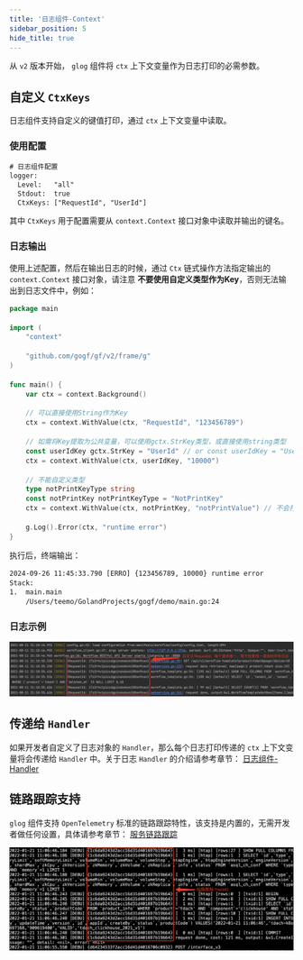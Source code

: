 ```yaml
---
title: '日志组件-Context'
sidebar_position: 5
hide_title: true
---
```


从 `v2` 版本开始， `glog` 组件将 `ctx` 上下文变量作为日志打印的必需参数。

## 自定义 `CtxKeys`

日志组件支持自定义的键值打印，通过 `ctx` 上下文变量中读取。

### 使用配置

```
# 日志组件配置
logger:
  Level:   "all"
  Stdout:  true
  CtxKeys: ["RequestId", "UserId"]
```

其中 `CtxKeys` 用于配置需要从 `context.Context` 接口对象中读取并输出的键名。

### 日志输出

使用上述配置，然后在输出日志的时候，通过 `Ctx` 链式操作方法指定输出的 `context.Context` 接口对象，请注意 **不要使用自定义类型作为Key**，否则无法输出到日志文件中，例如：

```go
package main

import (
	"context"

	"github.com/gogf/gf/v2/frame/g"
)

func main() {
	var ctx = context.Background()

	// 可以直接使用String作为Key
	ctx = context.WithValue(ctx, "RequestId", "123456789")

	// 如需将Key提取为公共变量，可以使用gctx.StrKey类型，或直接使用string类型
	const userIdKey gctx.StrKey = "UserId" // or const userIdKey = "UserId"
	ctx = context.WithValue(ctx, userIdKey, "10000")

	// 不能自定义类型
	type notPrintKeyType string
	const notPrintKey notPrintKeyType = "NotPrintKey"
	ctx = context.WithValue(ctx, notPrintKey, "notPrintValue") // 不会打印 notPrintValue

	g.Log().Error(ctx, "runtime error")
}
```

执行后，终端输出：

```html
2024-09-26 11:45:33.790 [ERRO] {123456789, 10000} runtime error
Stack:
1.  main.main
    /Users/teemo/GolandProjects/gogf/demo/main.go:24

```

### 日志示例

![](/markdown/d9b17863576dca859b0b13b98041130e.png)

## 传递给 `Handler`

如果开发者自定义了日志对象的 `Handler`，那么每个日志打印传递的 `ctx` 上下文变量将会传递给 `Handler` 中。关于日志 `Handler` 的介绍请参考章节： [日志组件-Handler](/docs/核心组件/日志组件/日志组件-Handler)

## 链路跟踪支持

`glog` 组件支持 `OpenTelemetry` 标准的链路跟踪特性，该支持是内置的，无需开发者做任何设置，具体请参考章节： [服务链路跟踪](/docs/服务可观测性/服务链路跟踪)

![](/markdown/a6ade54c58ba067b6be203a6e17b15e5.png)